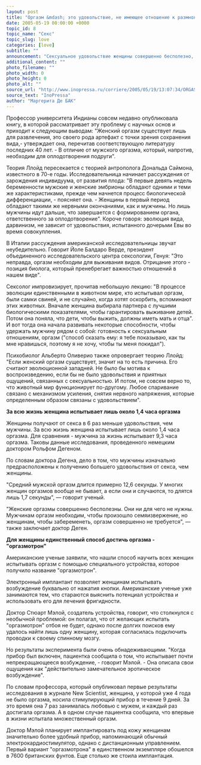 ```yaml
---
layout: post
title: "Оргазм &mdash; это удовольствие, не имеющее отношение к размножению"
date: 2005-05-19 00:00:00 +0000
topic_id: 8
topic_name: "Секс"
topic_slug: love
categories: [love]
subtitle: ""
announcement: "Сексуальное удовольствие женщины совершенно бесполезно, им можно пренебречь. \"Мы можем спокойно без него обойтись\", &mdash; утверждает американская биолог Элизабет Ллойд, уже прославившаяся ранее своими попытками подтасовать \"карты\" эволюционизма."
additional_content: ""
photo_filename: ""
photo_width: 0
photo_height: 0
photo_alt: ""
source_url: "http://www.inopressa.ru/corriere/2005/05/19/13:07:34/ORGASMO"
source_text: "InoPressa"
author: "Маргерита Де БАК"
---
```

Профессор университета Индианы совсем недавно опубликовала книгу, в которой рассматривает эту проблему с научных основ и приходит к следующим выводам: "Женский оргазм существует лишь для развлечения, это своего рода артефакт с точки зрения сохранения вида,- утверждает она, перечитав соответствующую литературу последних 40 лет. - В отличие от мужского оргазма, который, напротив, необходим для оплодотворения подруги".

Теория Ллойд пересекается с теорией антрополога Дональда Саймона, известного в 70-е годы. Исследовательница начинает рассуждения от зарождения индивидуума, от развития плода: "В первые девять недель беременности мужские и женские эмбрионы  обладают одними и теми же характеристиками, прежде чем начнется процесс  биологической дифференциации, - поясняет она. - Женщины в первый период обладают такими же нервными окончаниями, как и мужчины. Но лишь мужчины  идут дальше, что завершается с формированием органа, ответственного за оплодотворение". Короче говоря: эволюция вида, дарвинизм, не зависит от удовольствия, испытанного дочерьми Евы во время совокупления.  

В Италии рассуждения американской исследовательницы звучат неубедительно. Говорит Йоле Балдаро Верде, президент объединенного исследовательского центра сексологии, Генуя: "Это неправда, оргазм необходим для выживания видов. Отрицание этого - позиция биолога, который пренебрегает важностью отношений в нашем виде". 

Сексолог импровизирует, прочитав  небольшую лекцию: "В процессе эволюции единственными в животном мире, кто испытывал оргазм, были самки свиней, и не случайно, когда хотят оскорбить, вспоминают этих животных. Вначале женщина выбирала партнера с лучшими биологическими показателями,  чтобы гарантировать выживание детей. Потом она поняла, что дети, чтобы выжить, должны иметь мать и отца". И вот тогда она начала развивать некоторые способности, чтобы удержать мужчину рядом с собой: готовность к сексуальным отношениям, оргазм ("способ сказать ему: я тебе показываю, как ты мне нравишься, поэтому я не хочу, чтобы ты меня покидал").

Психобиолог  Альберто Оливерио также опровергает теорию Ллойд: "Если женский оргазм существует, значит на то есть причина. Его считают эволюционной западней. Не было бы мотива к воспроизведению, если бы не было удовольствия и приятных ощущений, связанных с сексуальностью. И потом, не совсем верно то, что животный мир функционирует по-другому. Любое спаривание связано с механизмом усиления, снятия нервного напряжения, которые определенным образом связаны с удовольствием".

<strong>За всю жизнь женщина испытывает лишь около 1,4 часа оргазма</strong>

Женщины получают от секса в 6 раз меньше удовольствия, чем мужчины. За всю жизнь женщина испытывает лишь около 1,4 часа оргазма. Для сравнения - мужчина за жизнь испытывает 9,3 часа оргазма. Таковы данные исследования, проведенного немецким доктором Рольфом Дегеном.

По словам доктора Дегена, дело в том, что мужчины изначально предрасположены к получению большего удовольствия от секса, чем женщины.

"Средний мужской оргазм длится примерно 12,6 секунды. У многих женщин оргазмов вообще не бывает, а если они и случаются, то длятся лишь 1,7 секунды", &mdash; говорит ученый.

"Женские оргазмы совершенно бесполезны. Они ни для чего не нужны. Мужчинам оргазм необходим, чтобы произошло семяизвержение, но женщинам, чтобы забеременеть, оргазм совершенно не требуется", &mdash; также заключает доктор Деген.

<strong>Для женщины единственный способ достичь оргазма - "оргазмотрон"</strong>

Американские ученые заявили, что нашли способ научить всех женщин испытывать оргазм с помощью специального устройства, которое получило название "оргазмотрон".

Электронный имплантант позволяет женщинам испытывать возбуждение буквально от нажатия кнопки. Американские ученые уже занимаются тем, что стараются выяснить потенциал устройства и использовать его для лечения фригидности.

Доктор Стюарт Мэлой, создатель устройства, говорит, что столкнулся с необычной проблемой: он полагал, что от желающих испытать "оргазмотрон" отбоя не будет, однако после долгих поисков ему удалось найти лишь одну женщину, которая согласилась подключить проводки к своему спинному мозгу.

Но результаты эксперимента были очень обнадеживающими. "Когда прибор был включен, пациентка сообщила о том, что испытывает почти непрекращающееся возбуждение, - говорит Мэлой. - Она описала свои ощущения как "действительно замечательное эротическое возбуждение".

По словам профессора, который опубликовал первые результаты исследования в журнале New Scientist, женщина, у которой уже 4 года не было оргазма, носила стимулирующий прибор в течение 9 дней. За это время она 7 раз занималась любовью с мужем, и каждый раз достигала оргазма. А в одном случае пациентка сообщила, что впервые в жизни испытала множественный оргазм.

Доктор Мэлой планирует имплантировать под кожу женщинам значительно более удобный прибор, напоминающий обычный электрокардиостимулятор, однако с дистанционным управлением. Первый вариант "оргазмотрона" в единственном экземпляре обошелся в 7600 британских фунтов. Еще столько же стоила имплантация.
